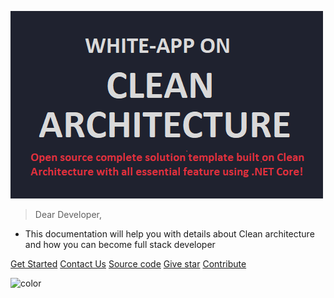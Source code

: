 ![logo](img/clean-architecture.png) 

> Dear Developer,
 
- This documentation will help you with details about Clean architecture and how you can become full stack developer

[Get Started](#Clean-Architecture)
[Contact Us](https://github.com/Amitpnk/Clean-Architecture-ASP.NET-Core/issues/new)
[Source code](https://github.com/Amitpnk/Clean-Architecture-ASP.NET-Core)
[Give star](https://github.com/Amitpnk/Clean-Architecture-ASP.NET-Core)
[Contribute](https://www.buymeacoffee.com/amitpnaik)

![color](#1F222F)
